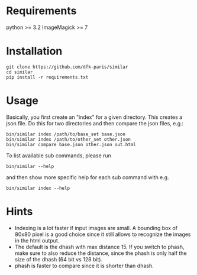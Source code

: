 # Requirements

python >= 3.2
ImageMagick >= 7

# Installation

    git clone https://github.com/dfk-paris/similar
    cd similar
    pip install -r requirements.txt

# Usage

Basically, you first create an "index" for a given directory. This creates a
json file. Do this for two directories and then compare the json files, e.g.:

    bin/similar index /path/to/base_set base.json
    bin/similar index /path/to/other_set other.json
    bin/similar compare base.json other.json out.html

To list available sub commands, please run

    bin/similar --help

and then show more specific help for each sub command with e.g.

    bin/similar index --help

# Hints

* Indexing is a lot faster if input images are small. A bounding box of 80x80
  pixel is a good choice since it still allows to recognize the images in the
  html output.
* The default is the dhash with max distance 15. If you switch to phash, make
  sure to also reduce the distance, since the phash is only half the size of
  the dhash (64 bit vs 128 bit).
* phash is faster to compare since it is shorter than dhash.
